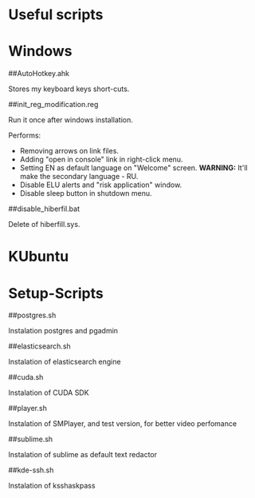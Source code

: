 Useful scripts
==============

Windows
=======

##AutoHotkey.ahk

Stores my keyboard keys short-cuts.

##init_reg_modification.reg

Run it once after windows installation.

Performs:
 - Removing arrows on link files.
 - Adding "open in console" link in right-click menu.
 - Setting EN as default language on "Welcome" screen. **WARNING:** It'll make the secondary language - RU.
 - Disable ELU alerts and "risk application" window.
 - Disable sleep button in shutdown menu.
 
 ##disable_hiberfil.bat
 
Delete of hiberfill.sys.

KUbuntu
=======

Setup-Scripts
=============

##postgres.sh

Instalation postgres and pgadmin

##elasticsearch.sh

Instalation of elasticsearch engine

##cuda.sh

Instalation of CUDA SDK

##player.sh

Instalation of SMPlayer, and test version, for better video perfomance

##sublime.sh

Instalation of sublime as default text redactor

##kde-ssh.sh

Instalation of ksshaskpass

